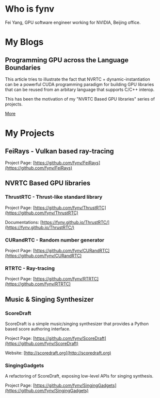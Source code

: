 # Who is fynv

Fei Yang, GPU software engineer working for NVIDIA, Beijing office.

# My Blogs

## Programming GPU across the Language Boundaries

This article tries to illustrate the fact that NVRTC + dynamic-instantiation can be a powerful
CUDA programming paradigm for building GPU libraries that can be reused from an arbitary 
language that supports C/C++ interop. 

This has been the motivation of my "NVRTC Based GPU libraries" series of projects.

[More](https://fynv.github.io/ProgrammingGPUAcrossTheLaunguageBoundaries.html)

# My Projects

## FeiRays - Vulkan based ray-tracing

Project Page:
[https://github.com/fynv/FeiRays](https://github.com/fynv/FeiRays)


## NVRTC Based GPU libraries

### ThrustRTC - Thrust-like standard library

Project Page:
[https://github.com/fynv/ThrustRTC](https://github.com/fynv/ThrustRTC)

Documentations:
[https://fynv.github.io/ThrustRTC/](https://fynv.github.io/ThrustRTC/)

### CURandRTC - Random number generator

Project Page:
[https://github.com/fynv/CURandRTC](https://github.com/fynv/CURandRTC)

### RTRTC - Ray-tracing

Project Page:
[https://github.com/fynv/RTRTC](https://github.com/fynv/RTRTC)

## Music & Singing Synthesizer

### ScoreDraft

ScoreDraft is a simple music/singing synthesizer that provides a Python based score authoring interface.

Project Page:
[https://github.com/fynv/ScoreDraft](https://github.com/fynv/ScoreDraft)

Website:
[http://scoredraft.org](http://scoredraft.org)

### SingingGadgets

A refactoring of ScoreDraft, exposing low-level APIs for singing synthesis.

Project Page:
[https://github.com/fynv/SingingGadgets](https://github.com/fynv/SingingGadgets)

